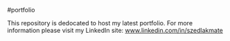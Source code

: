 #portfolio

This repository is dedocated to host my latest portfolio.
For more information please visit my LinkedIn site:
www.linkedin.com/in/szedlakmate
